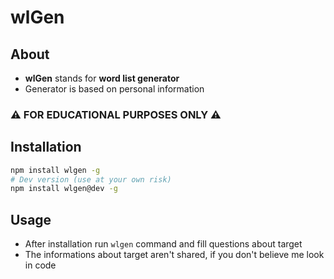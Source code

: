 # wlGen
## About
- **wlGen** stands for **word list generator**
- Generator is based on personal information
### ⚠️ FOR EDUCATIONAL PURPOSES ONLY ⚠️
## Installation
```sh
npm install wlgen -g
# Dev version (use at your own risk)
npm install wlgen@dev -g
```
## Usage
- After installation run ```wlgen``` command and fill questions about target
- The informations about target aren't shared, if you don't believe me look in code
